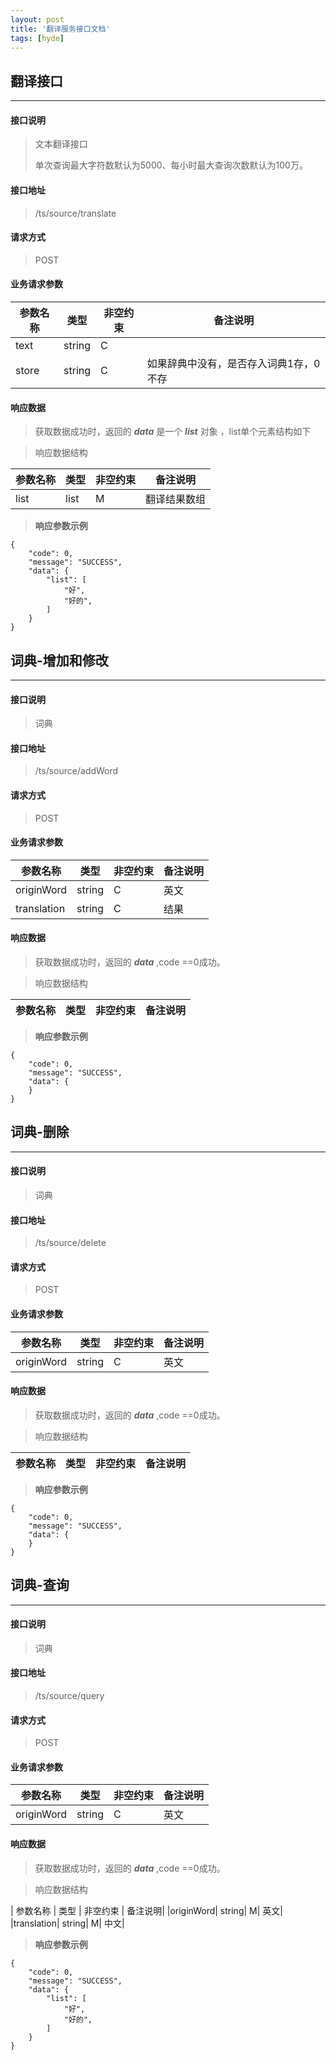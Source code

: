 ```yaml
---
layout: post
title: '翻译服务接口文档'
tags: [hyde]
---
```


## 翻译接口
------
#### 接口说明 
>文本翻译接口
>
>单次查询最大字符数默认为5000、每小时最大查询次数默认为100万。

#### 接口地址 
>/ts/source/translate

#### 请求方式 
>POST 

#### 业务请求参数 
>
| 参数名称 | 类型 | 非空约束 | 备注说明|
| ------ | ------ | ------ | ------ |
|text| string| C| |
|store| string| C | 如果辞典中没有，是否存入词典1存，0不存|

#### 响应数据 
> 获取数据成功时，返回的 ***data*** 是一个 ***list*** 对象 ，list单个元素结构如下  

>响应数据结构
>
| 参数名称 | 类型 | 非空约束 | 备注说明|
| ------ | ------ | ------ | ------ |
|list| list| M| 翻译结果数组|


>__响应参数示例__
>
```
{
    "code": 0,
    "message": "SUCCESS",
    "data": {
        "list": [
            "好",
            "好的",
        ]
    }
}
```  

## 词典-增加和修改
------
#### 接口说明 
>词典

#### 接口地址 
>/ts/source/addWord

#### 请求方式 
>POST 

#### 业务请求参数 
>
| 参数名称 | 类型 | 非空约束 | 备注说明|
| ------ | ------ | ------ | ------ |
|originWord| string| C| 英文|
|translation| string| C| 结果|

#### 响应数据 
> 获取数据成功时，返回的 ***data*** ,code ==0成功。

>响应数据结构
>
| 参数名称 | 类型 | 非空约束 | 备注说明|
| ------ | ------ | ------ | ------ |

>__响应参数示例__
>
```
{
    "code": 0,
    "message": "SUCCESS",
    "data": {
    }
}
```  

## 词典-删除
------
#### 接口说明 
>词典

#### 接口地址 
>/ts/source/delete

#### 请求方式 
>POST 

#### 业务请求参数 
>
| 参数名称 | 类型 | 非空约束 | 备注说明|
| ------ | ------ | ------ | ------ |
| originWord | string| C| 英文|

#### 响应数据 
> 获取数据成功时，返回的 ***data*** ,code ==0成功。

>响应数据结构
>
| 参数名称 | 类型 | 非空约束 | 备注说明|
| ------ | ------ | ------ | ------ |

>__响应参数示例__
>
```
{
    "code": 0,
    "message": "SUCCESS",
    "data": {
    }
}
```  

## 词典-查询
------
#### 接口说明 
>词典

#### 接口地址 
>/ts/source/query

#### 请求方式 
>POST 

#### 业务请求参数 
>
| 参数名称 | 类型 | 非空约束 | 备注说明|
| ------ | ------ | ------ | ------ |
| originWord | string| C| 英文|

#### 响应数据 
> 获取数据成功时，返回的 ***data*** ,code ==0成功。

>响应数据结构
>
| 参数名称 | 类型 | 非空约束 | 备注说明|
|originWord| string| M| 英文|
|translation| string| M| 中文|

>__响应参数示例__
>
```
{
    "code": 0,
    "message": "SUCCESS",
    "data": {
        "list": [
            "好",
            "好的",
        ]
    }
}
```  